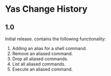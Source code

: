 # Yas Change History

## 1.0

Initial release. contains the following functionality:
1) Adding an alias for a shell command.
2) Remove an aliased command.
3) Drop all aliased commands.
4) List all aliased commands.
5) Execute an aliased command.

